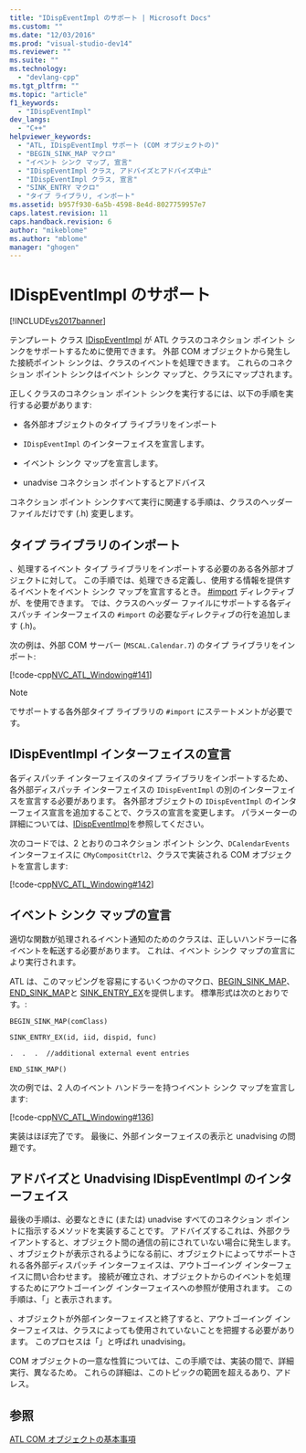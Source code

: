```yaml
---
title: "IDispEventImpl のサポート | Microsoft Docs"
ms.custom: ""
ms.date: "12/03/2016"
ms.prod: "visual-studio-dev14"
ms.reviewer: ""
ms.suite: ""
ms.technology: 
  - "devlang-cpp"
ms.tgt_pltfrm: ""
ms.topic: "article"
f1_keywords: 
  - "IDispEventImpl"
dev_langs: 
  - "C++"
helpviewer_keywords: 
  - "ATL, IDispEventImpl サポート (COM オブジェクトの)"
  - "BEGIN_SINK_MAP マクロ"
  - "イベント シンク マップ, 宣言"
  - "IDispEventImpl クラス, アドバイズとアドバイズ中止"
  - "IDispEventImpl クラス, 宣言"
  - "SINK_ENTRY マクロ"
  - "タイプ ライブラリ, インポート"
ms.assetid: b957f930-6a5b-4598-8e4d-8027759957e7
caps.latest.revision: 11
caps.handback.revision: 6
author: "mikeblome"
ms.author: "mblome"
manager: "ghogen"
---
```

# IDispEventImpl のサポート
[!INCLUDE[vs2017banner](../assembler/inline/includes/vs2017banner.md)]

テンプレート クラス [IDispEventImpl](../atl/reference/idispeventimpl-class.md) が ATL クラスのコネクション ポイント シンクをサポートするために使用できます。  外部 COM オブジェクトから発生した接続ポイント シンクは、クラスのイベントを処理できます。  これらのコネクション ポイント シンクはイベント シンク マップと、クラスにマップされます。  
  
 正しくクラスのコネクション ポイント シンクを実行するには、以下の手順を実行する必要があります:  
  
-   各外部オブジェクトのタイプ ライブラリをインポート  
  
-   `IDispEventImpl` のインターフェイスを宣言します。  
  
-   イベント シンク マップを宣言します。  
  
-   unadvise コネクション ポイントするとアドバイス  
  
 コネクション ポイント シンクすべて実行に関連する手順は、クラスのヘッダー ファイルだけです \(.h\) 変更します。  
  
## タイプ ライブラリのインポート  
 、処理するイベント タイプ ライブラリをインポートする必要のある各外部オブジェクトに対して。  この手順では、処理できる定義し、使用する情報を提供するイベントをイベント シンク マップを宣言するとき。  [\#import](../Topic/%23import%20Directive%20\(C++\).md) ディレクティブが、を使用できます。  では、クラスのヘッダー ファイルにサポートする各ディスパッチ インターフェイスの `#import` の必要なディレクティブの行を追加します \(.h\)。  
  
 次の例は、外部 COM サーバー \(`MSCAL.Calendar.7`\) のタイプ ライブラリをインポート:  
  
 [!code-cpp[NVC_ATL_Windowing#141](../atl/codesnippet/CPP/supporting-idispeventimpl_1.h)]  
  
> [!NOTE]
>  でサポートする各外部タイプ ライブラリの `#import` にステートメントが必要です。  
  
## IDispEventImpl インターフェイスの宣言  
 各ディスパッチ インターフェイスのタイプ ライブラリをインポートするため、各外部ディスパッチ インターフェイスの `IDispEventImpl` の別のインターフェイスを宣言する必要があります。  各外部オブジェクトの `IDispEventImpl` のインターフェイス宣言を追加することで、クラスの宣言を変更します。  パラメーターの詳細については、[IDispEventImpl](../atl/reference/idispeventimpl-class.md)を参照してください。  
  
 次のコードでは、2 とおりのコネクション ポイント シンク、`DCalendarEvents` インターフェイスに `CMyCompositCtrl2`、クラスで実装される COM オブジェクトを宣言します:  
  
 [!code-cpp[NVC_ATL_Windowing#142](../atl/codesnippet/CPP/supporting-idispeventimpl_2.h)]  
  
## イベント シンク マップの宣言  
 適切な関数が処理されるイベント通知のためのクラスは、正しいハンドラーに各イベントを転送する必要があります。  これは、イベント シンク マップの宣言により実行されます。  
  
 ATL は、このマッピングを容易にするいくつかのマクロ、[BEGIN\_SINK\_MAP](../Topic/BEGIN_SINK_MAP.md)、[END\_SINK\_MAP](../Topic/END_SINK_MAP.md)と [SINK\_ENTRY\_EX](../Topic/SINK_ENTRY.md)を提供します。  標準形式は次のとおりです。:  
  
 `BEGIN_SINK_MAP(comClass)`  
  
 `SINK_ENTRY_EX(id, iid, dispid, func)`  
  
 `.  .  .  //additional external event entries`  
  
 `END_SINK_MAP()`  
  
 次の例では、2 人のイベント ハンドラーを持つイベント シンク マップを宣言します:  
  
 [!code-cpp[NVC_ATL_Windowing#136](../atl/codesnippet/CPP/supporting-idispeventimpl_3.h)]  
  
 実装はほぼ完了です。  最後に、外部インターフェイスの表示と unadvising の問題です。  
  
## アドバイズと Unadvising IDispEventImpl のインターフェイス  
 最後の手順は、必要なときに \(または\) unadvise すべてのコネクション ポイントに指示するメソッドを実装することです。  アドバイズするこれは、外部クライアントすると、オブジェクト間の通信の前にされていない場合に発生します。  、オブジェクトが表示されるようになる前に、オブジェクトによってサポートされる各外部ディスパッチ インターフェイスは、アウトゴーイング インターフェイスに問い合わせます。  接続が確立され、オブジェクトからのイベントを処理するためにアウトゴーイング インターフェイスへの参照が使用されます。  この手順は、「」と表示されます。  
  
 、オブジェクトが外部インターフェイスと終了すると、アウトゴーイング インターフェイスは、クラスによっても使用されていないことを把握する必要があります。  このプロセスは「」と呼ばれ unadvising。  
  
 COM オブジェクトの一意な性質については、この手順では、実装の間で、詳細実行、異なるため。  これらの詳細は、このトピックの範囲を超えるあり、アドレス。  
  
## 参照  
 [ATL COM オブジェクトの基本事項](../atl/fundamentals-of-atl-com-objects.md)